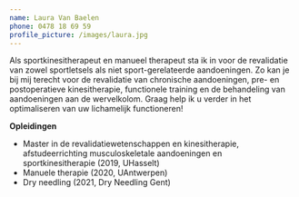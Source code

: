 ```yaml
---
name: Laura Van Baelen
phone: 0478 18 69 59
profile_picture: /images/laura.jpg
---
```

Als sportkinesitherapeut en manueel therapeut sta ik in voor de revalidatie van zowel sportletsels als niet sport-gerelateerde aandoeningen. Zo kan je bij mij terecht voor de revalidatie van chronische aandoeningen, pre- en postoperatieve kinesitherapie, functionele training en de behandeling van aandoeningen aan de wervelkolom. Graag help ik u verder in het optimaliseren van uw lichamelijk functioneren!

**Opleidingen**

* Master in de revalidatiewetenschappen en kinesitherapie, afstudeerrichting musculoskeletale aandoeningen en sportkinesitherapie (2019, UHasselt)
* Manuele therapie (2020, UAntwerpen)
* Dry needling (2021, Dry Needling Gent)